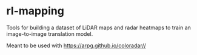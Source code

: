 # rl-mapping

Tools for building a dataset of LiDAR maps and radar heatmaps to train an image-to-image translation model.

Meant to be used with https://arpg.github.io/coloradar//
